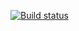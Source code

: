 [![Build status](https://ci.appveyor.com/api/projects/status/rb8p2xw8rbdt0nn6/branch/master?svg=true)](https://ci.appveyor.com/project/andrew-pahomov/selenide/branch/master)

